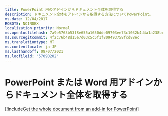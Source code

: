 ```yaml
---
title: PowerPoint 用のアドインからドキュメント全体を取得する
description: ドキュメント全体をアドインから取得する方法についてPowerPoint。
ms.date: 12/04/2017
ROBOTS: NOINDEX
localization_priority: Normal
ms.openlocfilehash: 7a9e5763b53f8e655a1650dde09703ee73c1032b4d4a1a238bc86028c9058936
ms.sourcegitcommit: 4f2c76b48d15e7d03c5c5f1f809493758fcd88ec
ms.translationtype: MT
ms.contentlocale: ja-JP
ms.lasthandoff: 08/07/2021
ms.locfileid: "57090202"
---
```

# <a name="get-the-whole-document-from-an-add-in-for-powerpoint-or-word"></a>PowerPoint または Word 用アドインからドキュメント全体を取得する

[!include[Get the whole document from an add-in for PowerPoint](../includes/file-get-the-whole-document-from-an-add-in-for-powerpoint-or-word.md)]
